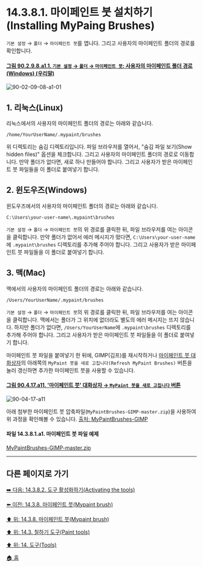 # 14.3.8.1. 마이페인트 붓 설치하기(Installing MyPaing Brushes)

`기본 설정` → `폴더` → `마이페인트 붓`를 엽니다. 그리고 사용자의 마이페인트 폴더의 경로를 확인합니다.

<a id="90-02-09-08-a1-01"></a>

#### [그림 90.2.9.8.a1.1. `기본 설정` → `폴더` → `마이페인트 붓`: 사용자의 마이페인트 폴더 경로 (Windows) (우리말)](./90-02-09-08-mypaint_brushes.md#90-02-09-08-a1-01)
![90-02-09-08-a1-01](https://github.com/wonder13662/gimp/assets/15767104/7ed3dde1-d713-4797-904b-99e7c734b47f)

## 1. 리눅스(Linux)
리눅스에서의 사용자의 마이페인트 폴더의 경로는 아래와 같습니다.
```
/home/YourUserName/.mypaint/brushes
```

위 디렉토리는 숨김 디렉토리입니다. 파일 브라우저를 열어서, "숨김 파일 보기(Show hidden files)" 옵션을 체크합니다. 그리고 사용자의 마이페인트 폴더의 경로로 이동합니다. 만약 폴더가 없다면, 새로 하나 만들어야 합니다. 그리고 사용자가 받은 마이페인트 붓 파일들을 이 폴더로 붙여넣기 합니다.

## 2. 윈도우즈(Windows)
윈도우즈에서의 사용자의 마이페인트 폴더의 경로는 아래와 같습니다.
```
C:\Users\your-user-name\.mypaint\brushes
```

`기본 설정` → `폴더` → `마이페인트 붓`의 위 경로를 클릭한 뒤, 파일 브라우저를 여는 아이콘을 클릭합니다. 만약 폴더가 없어서 에러 메시지가 떴다면, `C:\Users\your-user-name`에 `.mypaint\brushes` 디렉토리를 추가해 주어야 합니다. 그리고 사용자가 받은 마이페인트 붓 파일들을 이 폴더로 붙여넣기 합니다.

## 3. 맥(Mac)
맥에서의 사용자의 마이페인트 폴더의 경로는 아래와 같습니다.
```
/Users/YourUserName/.mypaint/brushes
```

`기본 설정` → `폴더` → `마이페인트 붓`의 위 경로를 클릭한 뒤, 파일 브라우저를 여는 아이콘을 클릭합니다. 맥에서는 폴더가 그 위치에 없더라도 별도의 에러 메시지는 뜨지 않습니다. 하지만 폴더가 없다면, `/Users/YourUserName`에 `.mypaint\brushes` 디렉토리를 추가해 주어야 합니다. 그리고 사용자가 받은 마이페인트 붓 파일들을 이 폴더로 붙여넣기 합니다.

마이페인트 붓 파일을 붙여넣기 한 뒤에, GIMP(김프)를 재시작하거나 [마이페인트 붓 대화상자](./15-03-03-mypaint-brushes-dialog.md)의 아래쪽의 `MyPaint 붓을 새로 고칩니다(Refresh MyPaint Brushes)` 버튼을 눌러 갱신하면 추가한 마이페인트 붓을 사용할 수 있습니다.

<a id="90-04-17-a11"></a>

#### [그림 90.4.17.a11. '마이페인트 붓' 대화상자 → `MyPaint 붓을 새로 고칩니다` 버튼](./90-04-17-mypaint_brushes.md#90-04-17-a11)
![90-04-17-a11](https://github.com/wonder13662/gimp/assets/15767104/085bb6ac-105b-4491-9d34-e287deb9db27)

아래 첨부한 마이페인트 붓 압축파일(`MyPaintBrushes-GIMP-master.zip`)을 사용하여 위 과정을 확인해볼 수 있습니다. [출처: MyPaintBrushes-GIMP](https://github.com/SenlinOS/MyPaintBrushes-GIMP)

#### 파일 14.3.8.1.a1. 마이페인트 붓 파일 예제
[MyPaintBrushes-GIMP-master.zip](https://github.com/wonder13662/gimp/files/15365319/MyPaintBrushes-GIMP-master.zip)

***

## 다른 페이지로 가기

[➡️ 다음: 14.3.8.2. 도구 활성화하기(Activating the tools)](./14-03-08-02-activating_the_tool.md)

[⬅️ 이전: 14.3.8. 마이페인트 붓(Mypaint brush)](./14-03-08-00-mypaint-brush.md)

[⬆️ 위: 14.3.8. 마이페인트 붓(Mypaint brush)](./14-03-08-00-mypaint-brush.md)

[⬆️ 위: 14.3. 칠하기 도구(Paint tools)](./14-03-00-paint-tools.md)

[⬆️ 위: 14. 도구(Tools)](./14-00-tools.md)

[🏠 홈](./00-home.md)
